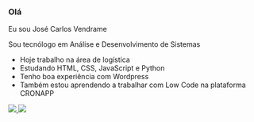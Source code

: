 ### Olá
Eu sou José Carlos Vendrame

<!--![Anurag's GitHub stats](https://github-readme-stats.vercel.app/api?username=anuraghazra&theme=dark&show_icons=true)-->


Sou tecnólogo em Análise e Desenvolvimento de Sistemas

- Hoje trabalho na área de logística
- Estudando HTML, CSS, JavaScript e Python
- Tenho boa experiência com Wordpress
- Também estou aprendendo a trabalhar com Low Code na plataforma CRONAPP

<div>
  <a href="https://www.facebook.com/josecarlos.vendrame" target="_blank">
    <img src="https://img.shields.io/badge/Facebook-1877F2?style=for-the-badge&logo=facebook&logoColor=white">
  </a>
  <a href="https://www.linkedin.com/in/jcvendrame/" target="_blank">
    <img src="https://img.shields.io/badge/LinkedIn-0077B5?style=for-the-badge&logo=linkedin&logoColor=white">
  </a>
</div>
